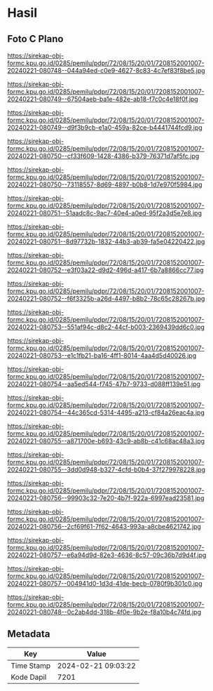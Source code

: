# Hasil

## Foto C Plano

https://sirekap-obj-formc.kpu.go.id/0285/pemilu/pdpr/72/08/15/20/01/7208152001007-20240221-080748--044a94ed-c0e9-4627-8c83-4c7ef83f8be5.jpg

https://sirekap-obj-formc.kpu.go.id/0285/pemilu/pdpr/72/08/15/20/01/7208152001007-20240221-080749--67504aeb-ba1e-482e-ab18-f7c0c4e18f0f.jpg

https://sirekap-obj-formc.kpu.go.id/0285/pemilu/pdpr/72/08/15/20/01/7208152001007-20240221-080749--d9f3b9cb-e1a0-459a-82ce-b4441744fcd9.jpg

https://sirekap-obj-formc.kpu.go.id/0285/pemilu/pdpr/72/08/15/20/01/7208152001007-20240221-080750--cf33f609-1428-4386-b379-76371d7af5fc.jpg

https://sirekap-obj-formc.kpu.go.id/0285/pemilu/pdpr/72/08/15/20/01/7208152001007-20240221-080750--73118557-8d69-4897-b0b8-1d7e970f5984.jpg

https://sirekap-obj-formc.kpu.go.id/0285/pemilu/pdpr/72/08/15/20/01/7208152001007-20240221-080751--51aadc8c-9ac7-40e4-a0ed-95f2a3d5e7e8.jpg

https://sirekap-obj-formc.kpu.go.id/0285/pemilu/pdpr/72/08/15/20/01/7208152001007-20240221-080751--8d97732b-1832-44b3-ab39-fa5e04220422.jpg

https://sirekap-obj-formc.kpu.go.id/0285/pemilu/pdpr/72/08/15/20/01/7208152001007-20240221-080752--e3f03a22-d9d2-496d-a417-6b7a8866cc77.jpg

https://sirekap-obj-formc.kpu.go.id/0285/pemilu/pdpr/72/08/15/20/01/7208152001007-20240221-080752--f6f3325b-a26d-4497-b8b2-78c65c28267b.jpg

https://sirekap-obj-formc.kpu.go.id/0285/pemilu/pdpr/72/08/15/20/01/7208152001007-20240221-080753--551af94c-d8c2-44cf-b003-2369439dd6c0.jpg

https://sirekap-obj-formc.kpu.go.id/0285/pemilu/pdpr/72/08/15/20/01/7208152001007-20240221-080753--e1c1fb21-ba16-4ff1-8014-4aa4d5d40026.jpg

https://sirekap-obj-formc.kpu.go.id/0285/pemilu/pdpr/72/08/15/20/01/7208152001007-20240221-080754--aa5ed544-f745-47b7-9733-d088ff139e51.jpg

https://sirekap-obj-formc.kpu.go.id/0285/pemilu/pdpr/72/08/15/20/01/7208152001007-20240221-080754--44c365cd-5314-4495-a213-cf84a26eac4a.jpg

https://sirekap-obj-formc.kpu.go.id/0285/pemilu/pdpr/72/08/15/20/01/7208152001007-20240221-080755--a871700e-b693-43c9-ab8b-c41c68ac48a3.jpg

https://sirekap-obj-formc.kpu.go.id/0285/pemilu/pdpr/72/08/15/20/01/7208152001007-20240221-080755--3dd0d948-b327-4cfd-b0b4-37f279978228.jpg

https://sirekap-obj-formc.kpu.go.id/0285/pemilu/pdpr/72/08/15/20/01/7208152001007-20240221-080756--99903c32-7e20-4b7f-922a-6997ead23581.jpg

https://sirekap-obj-formc.kpu.go.id/0285/pemilu/pdpr/72/08/15/20/01/7208152001007-20240221-080756--2cf69f61-7f62-4643-993a-a8cbe4621742.jpg

https://sirekap-obj-formc.kpu.go.id/0285/pemilu/pdpr/72/08/15/20/01/7208152001007-20240221-080757--e6a94d9d-82e3-4636-8c57-09c36b7d9d4f.jpg

https://sirekap-obj-formc.kpu.go.id/0285/pemilu/pdpr/72/08/15/20/01/7208152001007-20240221-080757--004941d0-1d3d-41de-becb-0780f9b301c0.jpg

https://sirekap-obj-formc.kpu.go.id/0285/pemilu/pdpr/72/08/15/20/01/7208152001007-20240221-080748--0c2ab4dd-318b-4f0e-9b2e-f8a10b4c74fd.jpg


## Metadata

| Key        | Value               |
| ---------- | ------------------- |
| Time Stamp | 2024-02-21 09:03:22 |
| Kode Dapil | 7201                |



